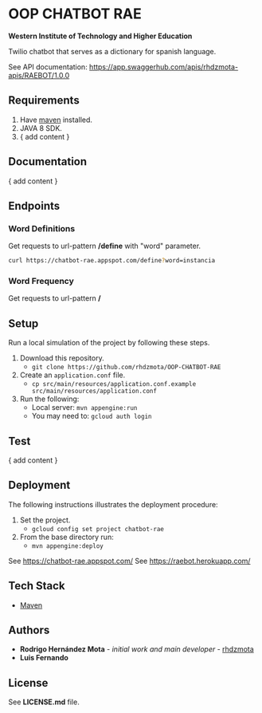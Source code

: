 # OOP CHATBOT RAE
**Western Institute of Technology and Higher Education**


Twilio chatbot that serves as a dictionary for spanish language.

See API documentation: https://app.swaggerhub.com/apis/rhdzmota-apis/RAEBOT/1.0.0

## Requirements

1. Have [maven](https://maven.apache.org/download.cgi) installed.
2. JAVA 8 SDK.
3. { add content }

## Documentation

{ add content }

## Endpoints

### Word Definitions

Get requests to url-pattern **/define** with "word" parameter.

```bash
curl https://chatbot-rae.appspot.com/define?word=instancia
```
### Word Frequency

Get requests to url-pattern **/**

## Setup

Run a local simulation of the project by following these steps. 
  
1. Download this repository.
    * `git clone https://github.com/rhdzmota/OOP-CHATBOT-RAE`
2. Create an `application.conf` file.
    * `cp src/main/resources/application.conf.example src/main/resources/application.conf`
3. Run the following:
    * Local server: `mvn appengine:run`
    * You may need to: `gcloud auth login`

## Test

{ add content }
    
## Deployment
The following instructions illustrates the deployment procedure:

1. Set the project.
    * `gcloud config set project chatbot-rae`
2. From the base directory run:
    * `mvn appengine:deploy`
    
See https://chatbot-rae.appspot.com/
See https://raebot.herokuapp.com/
## Tech Stack

* [Maven](https://maven.apache.org)

## Authors

* **Rodrigo Hernández Mota** - _initial work and main developer_ - [rhdzmota](https://github.com/rhdzmota)
* **Luis Fernando**

## License

See **LICENSE.md** file.
